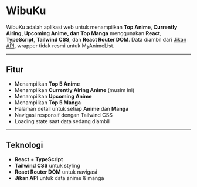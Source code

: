 # WibuKu

WibuKu adalah aplikasi web untuk menampilkan **Top Anime, Currently Airing, Upcoming Anime, dan Top Manga** menggunakan **React**, **TypeScript**, **Tailwind CSS**, dan **React Router DOM**. Data diambil dari [Jikan API](https://jikan.moe/), wrapper tidak resmi untuk MyAnimeList.

---

## Fitur

- Menampilkan **Top 5 Anime**  
- Menampilkan **Currently Airing Anime** (musim ini)  
- Menampilkan **Upcoming Anime**  
- Menampilkan **Top 5 Manga**  
- Halaman detail untuk setiap **Anime** dan **Manga**  
- Navigasi responsif dengan Tailwind CSS  
- Loading state saat data sedang diambil  

---

## Teknologi

- **React** + **TypeScript**  
- **Tailwind CSS** untuk styling  
- **React Router DOM** untuk navigasi  
- **Jikan API** untuk data anime & manga  
